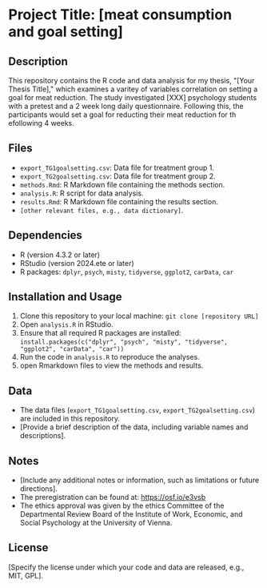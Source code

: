 
# Project Title: [meat consumption and goal setting]

## Description

This repository contains the R code and data analysis for my thesis, "[Your Thesis Title]," which examines a varitey of variables correlation on setting a goal for meat reduction. The study investigated [XXX] psychology students with a pretest and a 2 week long daily questionnaire. Following this, the participants would set a goal for reducting their meat reduction for th efollowing 4 weeks.

## Files

* `export_TG1goalsetting.csv`: Data file for treatment group 1.
* `export_TG2goalsetting.csv`: Data file for treatment group 2.
* `methods.Rmd`: R Markdown file containing the methods section.
* `analysis.R`: R script for data analysis.
* `results.Rmd`: R Markdown file containing the results section.
* `[other relevant files, e.g., data dictionary]`.

## Dependencies

* R (version 4.3.2 or later)
* RStudio (version 2024.ete or later)
* R packages: `dplyr`, `psych`, `misty`, `tidyverse`, `ggplot2`, `carData`, `car`

## Installation and Usage

1.  Clone this repository to your local machine: `git clone [repository URL]`
2.  Open `analysis.R` in RStudio.
3.  Ensure that all required R packages are installed: `install.packages(c("dplyr", "psych", "misty", "tidyverse", "ggplot2", "carData", "car"))`
4.  Run the code in `analysis.R` to reproduce the analyses.
5. open Rmarkdown files to view the methods and results.

## Data

* The data files (`export_TG1goalsetting.csv`, `export_TG2goalsetting.csv`) are included in this repository.
* [Provide a brief description of the data, including variable names and descriptions].

## Notes

* [Include any additional notes or information, such as limitations or future directions].
* The preregistration can be found at: https://osf.io/e3vsb
* The ethics approval was given by the ethics Committee of the Departmental Review Board of the Institute of Work, Economic, and Social Psychology at the University of Vienna.

## License

[Specify the license under which your code and data are released, e.g., MIT, GPL].

